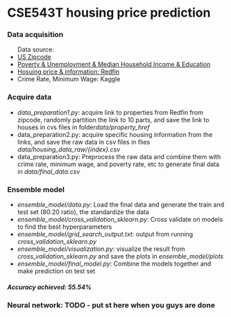 <h1>CSE543T housing price prediction</h1>

<h3>Data acquisition</h3>
<ul>
  Data source:
  <li><a href="https://simplemaps.com/data/us-zips">US Zipcode</a></li>
  <li>
    <a
      href="https://www.ers.usda.gov/data-products/county-level-data-sets/download-data/"
      >Poverty & Unemployment & Median Household Income & Education</a
    >
  </li>
  <li>
    <a href="https://www.redfin.com/">Hosuing price & information: Redfin</a>
  </li>
  <li>Crime Rate, Minimum Wage: Kaggle</li>
</ul>

<h3>Acquire data</h3>
<ul>
  <li>
    <i>data_preparation1.py</i>: acquire link to properties from Redfin from
    zipcode, randomly partition the link to 10 parts, and save the link to
    houses in cvs files in folder<i>data/property_href</i>
  </li>
  <li>
    data_preparation2.py: acquire specific housing information from the links,
    and save the raw data in csv files in flies
    <i>data/housing_data_raw/{index}.csv</i>
  </li>
  <li>
    data_preparation3.py: Preprocess the raw data and combine them with crime
    rate, minimum wage, and poverty rate, etc to generate final data in
    <i>data/final_data.csv</i>
  </li>
</ul>

<h3>Ensemble model</h3>
<ul>
  <li>
    <i>ensemble_model/data.py</i>: Load the final data and generate the train
    and test set (80:20 ratio), the standardize the data
  </li>
  <li>
    <i>ensemble_model/cross_validation_sklearn.py</i>: Cross validate on models
    to find the best hyperparameters
  </li>
  <li>
    <i>ensemble_model/grid_search_output.txt</i>: output from running
    <i>cross_validation_sklearn.py</i>
  </li>
  <li>
    <i>ensemble_model/visualization.py</i>: visualize the result from
    <i>cross_validation_sklearn.py</i> and save the plots in
    <i>ensemble_model/plots</i>
  </li>
  <li>
    <i>ensemble_model/final_model.py</i>: Combine the models together and make
    prediction on test set
  </li>
</ul>
<h5>Accuracy achieved: 55.54%</h5>

<h3>Neural network: TODO - put st here when you guys are done</h3>

